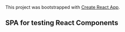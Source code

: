This project was bootstrapped with [Create React App](https://github.com/facebook/create-react-app).

## SPA for testing React Components


